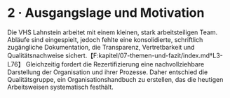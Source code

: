 # 2 · Ausgangslage und Motivation

Die VHS Lahnstein arbeitet mit einem kleinen, stark arbeitsteiligen Team. Abläufe sind eingespielt, jedoch fehlte eine konsolidierte, schriftlich zugängliche Dokumentation, die Transparenz, Vertretbarkeit und Qualitätsnachweise sichert.【F:kapitel/07-themen-und-fazit/index.md†L3-L76】 Gleichzeitig fordert die Rezertifizierung eine nachvollziehbare Darstellung der Organisation und ihrer Prozesse. Daher entschied die Qualitätsgruppe, ein Organisationshandbuch zu erstellen, das die heutigen Arbeitsweisen systematisch festhält.
